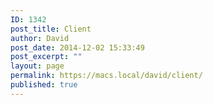 ```yaml
---
ID: 1342
post_title: Client
author: David
post_date: 2014-12-02 15:33:49
post_excerpt: ""
layout: page
permalink: https://macs.local/david/client/
published: true
---
```

